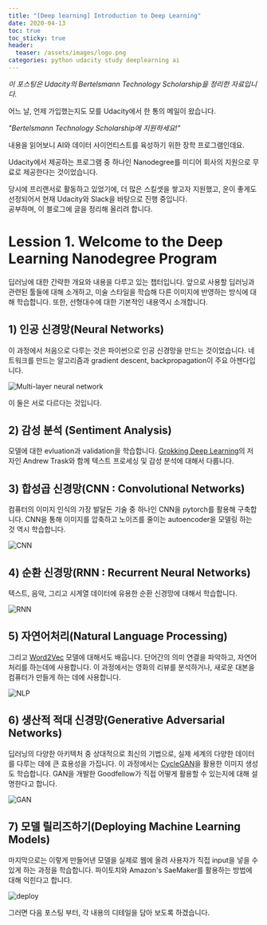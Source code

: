 ```yaml
---
title: "[Deep learning] Introduction to Deep Learning"
date: 2020-04-13
toc: true
toc_sticky: true
header:
  teaser: /assets/images/logo.png
categories: python udacity study deeplearning ai
---
```



*이 포스팅은 Udacity의 Bertelsmann Technology Scholarship을 정리한 자료입니다.*


어느 날, 언제 가입했는지도 모를 Udacity에서 한 통의 메일이 왔습니다. 

*"Bertelsmann Technology Scholarship에 지원하세요!"*

내용을 읽어보니 AI와 데이터 사이언티스트를 육성하기 위한 장학 프로그램인데요. 

Udacity에서 제공하는 프로그램 중 하나인 Nanodegree를 미디어 회사의 지원으로 무료로 제공한다는 것이었습니다.

당시에 프리랜서로 활동하고 있었기에, 더 많은 스킬셋을 쌓고자 지원했고, 
운이 좋게도 선정되어서 현재 Udacity와 Slack을 바탕으로 진행 중입니다.  
공부하며, 이 블로그에 글을 정리해 올리려 합니다.




# Lession 1. Welcome to the Deep Learning Nanodegree Program  

딥러닝에 대한 간략한 개요와 내용을 다루고 있는 챕터입니다. 
앞으로 사용할 딥러닝과 관련된 툴들에 대해 소개하고,
미술 스타일을 학습해 다른 이미지에 반영하는 방식에 대해 학습합니다.
또한, 선형대수에 대한 기본적인 내용역시 소개합니다.

## 1) 인공 신경망(Neural Networks)
이 과정에서 처음으로 다루는 것은 파이썬으로 인공 신경망을 만드는 것이었습니다.
네트워크를 만드는 알고리즘과 gradient descent, backpropagation이 주요 아젠다입니다.

 ![Multi-layer neural network](https://drive.google.com/uc?id=1lxfaHcKolYaEtAvdLihrJR_jas4yGAnK)

이 둘은 서로 다르다는 것입니다.

## 2) 감성 분석 (Sentiment Analysis)     
모델에 대한 evluation과 validation을 학습합니다.
[Grokking Deep Learning](https://www.manning.com/books/grokking-deep-learning)의 저자인 Andrew Trask와
함께 텍스트 프로세싱 및 감성 분석에 대해서 다룹니다.

## 3) 합성곱 신경망(CNN : Convolutional Networks)
컴퓨터의 이미지 인식의 가장 발달돈 기술 중 하나인 CNN을 pytorch를 활용해 구축합니다.
CNN을 통해 이미지를 압축하고 노이즈를 줄이는 autoencoder을 모델링 하는 것 역시 학습합니다.

![CNN](https://drive.google.com/uc?id=1Y_vLPoKaldAI-3d-Ov7Wh98rZGeC_mIi)

## 4) 순환 신경망(RNN : Recurrent Neural Networks)
텍스트, 음악, 그리고 시계열 데이터에 유용한 순환 신경망에 대해서 학습합니다.

![RNN](https://drive.google.com/uc?id=1h6whjRVP0MvXOCuDrss3W7YfbOLWivCF)

## 5) 자연어처리(Natural Language Processing)
그리고 [Word2Vec](https://en.wikipedia.org/wiki/Word2vec) 모델에 대해서도 배웁니다.
단어간의 의미 연결을 파악하고, 자연어 처리를 하는데에 사용합니다. 
이 과정에서는 영화의 리뷰를 분석하거나, 새로운 대본을 컴퓨터가 만들게 하는 데에 사용합니다.

![NLP](https://drive.google.com/uc?id=1e45scc1qFdUFWGaA1883n5PvOlBPYo-A)


## 6) 생산적 적대 신경망(Generative Adversarial Networks)
딥러닝의 다양한 아키텍처 중 상대적으로 최신의 기법으로, 실제 세계의 다양한 데이터를 다루는 데에 큰 효용성을 가집니다.
이 과정에서는 [CycleGAN](https://github.com/junyanz/CycleGAN)을 활용한 이미지 생성도 학습합니다.
GAN을 개발한 Goodfellow가 직접 어떻게 활용할 수 있는지에 대해 설명한다고 합니다.

![GAN](https://drive.google.com/uc?id=1X_f13ehnPhKrVqynZZjUDOLM7TNFBGp8)


## 7) 모델 릴리즈하기(Deploying Machine Learning Models)
마지막으로는 이렇게 만들어낸 모델을 실제로 웹에 올려 사용자가 직접 input을 넣을 수 있게 하는 과정을 학습합니다.
파이토치와 Amazon's SaeMaker를 활용하는 방법에 대해 익힌다고 합니다.

![deploy](https://drive.google.com/uc?id=1DE8C6vZmT1Q8wxxMieqIsiaoAq8kPcOZ) 


그러면 다음 포스팅 부터, 각 내용의 디테일을 담아 보도록 하겠습니다.